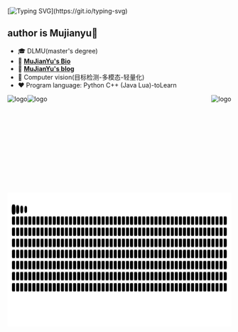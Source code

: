 [![Typing SVG](https://readme-typing-svg.demolab.com?font=Fira+Code&pause=1000&width=435&lines=Welcome+to+MuJianYu's+github.)](https://git.io/typing-svg)
## author is Mujianyu👋
- 🎓 DLMU(master's degree)
- 📖 [**MuJianYu's Bio**](https://mujianyu.github.io/)
- 📖 [**MuJianYu's blog**](https://blog.csdn.net/qq_45950599)
- 🔭 Computer vision(目标检测-多模态-轻量化)
- ❤  Program language: Python C++ (Java Lua)-toLearn 
<img src="https://github-readme-stats.vercel.app/api?username=mujianyu&show_icons=true" alt="logo" height="200" align="left" style="margin: auto; margin-bottom: 20px;" />

<img src="https://github-readme-stats.vercel.app/api/top-langs/?username=mujianyu&layout=compact" alt="logo" height="200" align="right" style="margin: auto; margin-bottom: 20px;" />
<img src="https://github-profile-trophy.vercel.app/?username=mujianyu&theme=flat" alt="logo" height="300" align="center" style="margin: auto; margin-bottom: 20px;" />
<img src="https://raw.githubusercontent.com/mujianyu/mujianyu/output/github-contribution-grid-snake.svg" alt="logo" height="300"  align="bottom" style="margin: auto; margin-bottom: 20px;" />



